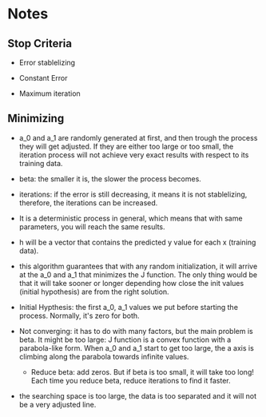 # Notes

## Stop Criteria

- Error stablelizing

- Constant Error

- Maximum iteration

## Minimizing

- a_0 and a_1 are randomly generated at first, and then trough the process they will get adjusted. If they are either too large or too small, the iteration process will not achieve very exact results with respect to its training data.

- beta: the smaller it is, the slower the process becomes.

- iterations: if the error is still decreasing, it means it is not stablelizing, therefore, the iterations can be increased.

- It is a deterministic process in general, which means that with same parameters, you will reach the same results.

- h will be a vector that contains the predicted y value for each x (training data).

- this algorithm guarantees that with any random initialization, it will arrive at the a_0 and a_1 that minimizes the J function. The only thing would be that it will take sooner or longer depending how close the init values (initial hypothesis) are from the right solution.

- Initial Hypthesis: the first a_0, a_1 values we put before starting the process. Normally, it's zero for both.

- Not converging: it has to do with many factors, but the main problem is beta. It might be too large: J function is a convex function with a parabola-like form. When a_0 and a_1 start to get too large, the a axis is climbing along the parabola towards infinite values.

    - Reduce beta: add zeros. But if beta is too small, it will take too long! Each time you reduce beta, reduce iterations to find it faster.

- the searching space is too large, the data is too separated and it will not be a very adjusted line.